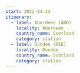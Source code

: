```yaml
---
start: 2022-04-14
itinerary:
  - label: Aberdeen (ABD)
    locality: Aberdeen
    country_name: Scotland
    category: station
  - label: Dundee (DEE)
    locality: Dundee
    country_name: Scotland
    category: station
---
```

